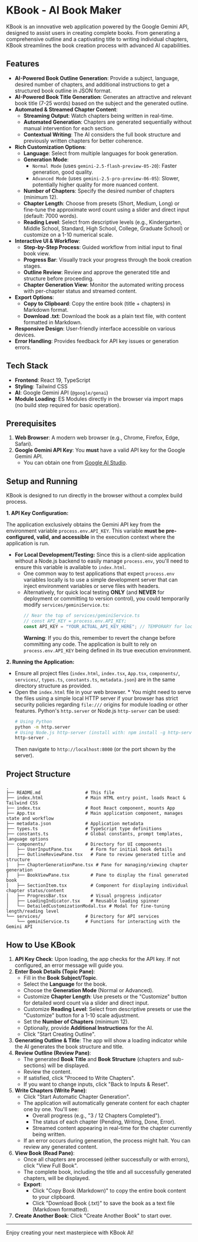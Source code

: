 # KBook - AI Book Maker

KBook is an innovative web application powered by the Google Gemini API, designed to assist users in creating complete books. From generating a comprehensive outline and a captivating title to writing individual chapters, KBook streamlines the book creation process with advanced AI capabilities.

## Features

-   **AI-Powered Book Outline Generation**: Provide a subject, language, desired number of chapters, and additional instructions to get a structured book outline in JSON format.
-   **AI-Powered Book Title Generation**: Generates an attractive and relevant book title (7-25 words) based on the subject and the generated outline.
-   **Automated & Streamed Chapter Content**:
    -   **Streaming Output**: Watch chapters being written in real-time.
    -   **Automated Generation**: Chapters are generated sequentially without manual intervention for each section.
    -   **Contextual Writing**: The AI considers the full book structure and previously written chapters for better coherence.
-   **Rich Customization Options**:
    -   **Language**: Select from multiple languages for book generation.
    -   **Generation Mode**:
        -   `Normal Mode` (uses `gemini-2.5-flash-preview-05-20`): Faster generation, good quality.
        -   `Advanced Mode` (uses `gemini-2.5-pro-preview-06-05`): Slower, potentially higher quality for more nuanced content.
    -   **Number of Chapters**: Specify the desired number of chapters (minimum 12).
    -   **Chapter Length**: Choose from presets (Short, Medium, Long) or fine-tune the approximate word count using a slider and direct input (default: 7000 words).
    -   **Reading Level**: Select from descriptive levels (e.g., Kindergarten, Middle School, Standard, High School, College, Graduate School) or customize on a 1-10 numerical scale.
-   **Interactive UI & Workflow**:
    -   **Step-by-Step Process**: Guided workflow from initial input to final book view.
    -   **Progress Bar**: Visually track your progress through the book creation stages.
    -   **Outline Review**: Review and approve the generated title and structure before proceeding.
    -   **Chapter Generation View**: Monitor the automated writing process with per-chapter status and streamed content.
-   **Export Options**:
    -   **Copy to Clipboard**: Copy the entire book (title + chapters) in Markdown format.
    -   **Download .txt**: Download the book as a plain text file, with content formatted in Markdown.
-   **Responsive Design**: User-friendly interface accessible on various devices.
-   **Error Handling**: Provides feedback for API key issues or generation errors.

## Tech Stack

-   **Frontend**: React 19, TypeScript
-   **Styling**: Tailwind CSS
-   **AI**: Google Gemini API (`@google/genai`)
-   **Module Loading**: ES Modules directly in the browser via import maps (no build step required for basic operation).

## Prerequisites

1.  **Web Browser**: A modern web browser (e.g., Chrome, Firefox, Edge, Safari).
2.  **Google Gemini API Key**: You **must** have a valid API key for the Google Gemini API.
    -   You can obtain one from [Google AI Studio](https://aistudio.google.com/app/apikey).

## Setup and Running

KBook is designed to run directly in the browser without a complex build process.

**1. API Key Configuration:**

   The application exclusively obtains the Gemini API key from the environment variable `process.env.API_KEY`. This variable **must be pre-configured, valid, and accessible** in the execution context where the application is run.

   *   **For Local Development/Testing:** Since this is a client-side application without a Node.js backend to easily manage `process.env`, you'll need to ensure this variable is available to `index.html`.
        *   One common way to test applications that expect `process.env` variables locally is to use a simple development server that can inject environment variables or serve files with headers.
        *   Alternatively, for quick local testing **ONLY** (and **NEVER** for deployment or committing to version control), you could temporarily modify `services/geminiService.ts`:
            ```javascript
            // Near the top of services/geminiService.ts
            // const API_KEY = process.env.API_KEY; 
            const API_KEY = "YOUR_ACTUAL_API_KEY_HERE"; // TEMPORARY for local testing
            ```
            **Warning**: If you do this, remember to revert the change before committing any code. The application is built to rely on `process.env.API_KEY` being defined in its true execution environment.

**2. Running the Application:**

   -   Ensure all project files (`index.html`, `index.tsx`, `App.tsx`, `components/`, `services/`, `types.ts`, `constants.ts`, `metadata.json`) are in the same directory structure as provided.
   -   Open the `index.html` file in your web browser.
     *   You might need to serve the files using a simple local HTTP server if your browser has strict security policies regarding `file:///` origins for module loading or other features. Python's `http.server` or Node.js `http-server` can be used:
        ```bash
        # Using Python
        python -m http.server
        # Using Node.js http-server (install with: npm install -g http-server)
        http-server .
        ```
        Then navigate to `http://localhost:8000` (or the port shown by the server).

## Project Structure

```
.
├── README.md                 # This file
├── index.html                # Main HTML entry point, loads React & Tailwind CSS
├── index.tsx                 # Root React component, mounts App
├── App.tsx                   # Main application component, manages state and workflow
├── metadata.json             # Application metadata
├── types.ts                  # TypeScript type definitions
├── constants.ts              # Global constants, prompt templates, language options
├── components/               # Directory for UI components
│   ├── UserInputPane.tsx       # Form for initial book details
│   ├── OutlineReviewPane.tsx   # Pane to review generated title and structure
│   ├── ChapterGenerationPane.tsx # Pane for managing/viewing chapter generation
│   ├── BookViewPane.tsx        # Pane to display the final generated book
│   ├── SectionItem.tsx         # Component for displaying individual chapter status/content
│   ├── ProgressBar.tsx         # Visual progress indicator
│   ├── LoadingIndicator.tsx    # Reusable loading spinner
│   └── DetailedCustomizationModal.tsx # Modal for fine-tuning length/reading level
└── services/                 # Directory for API services
    └── geminiService.ts      # Functions for interacting with the Gemini API
```

## How to Use KBook

1.  **API Key Check**: Upon loading, the app checks for the API key. If not configured, an error message will guide you.
2.  **Enter Book Details (Topic Pane)**:
    *   Fill in the **Book Subject/Topic**.
    *   Select the **Language** for the book.
    *   Choose the **Generation Mode** (Normal or Advanced).
    *   Customize **Chapter Length**: Use presets or the "Customize" button for detailed word count via a slider and direct input.
    *   Customize **Reading Level**: Select from descriptive presets or use the "Customize" button for a 1-10 scale adjustment.
    *   Set the **Number of Chapters** (minimum 12).
    *   Optionally, provide **Additional Instructions** for the AI.
    *   Click "Start Creating Outline".
3.  **Generating Outline & Title**: The app will show a loading indicator while the AI generates the book structure and title.
4.  **Review Outline (Review Pane)**:
    *   The generated **Book Title** and **Book Structure** (chapters and sub-sections) will be displayed.
    *   Review the content.
    *   If satisfied, click "Proceed to Write Chapters".
    *   If you want to change inputs, click "Back to Inputs & Reset".
5.  **Write Chapters (Write Pane)**:
    *   Click "Start Automatic Chapter Generation".
    *   The application will automatically generate content for each chapter one by one. You'll see:
        *   Overall progress (e.g., "3 / 12 Chapters Completed").
        *   The status of each chapter (Pending, Writing, Done, Error).
        *   Streamed content appearing in real-time for the chapter currently being written.
    *   If an error occurs during generation, the process might halt. You can review any generated content.
6.  **View Book (Read Pane)**:
    *   Once all chapters are processed (either successfully or with errors), click "View Full Book".
    *   The complete book, including the title and all successfully generated chapters, will be displayed.
    *   **Export**:
        *   Click "Copy Book (Markdown)" to copy the entire book content to your clipboard.
        *   Click "Download Book (.txt)" to save the book as a text file (Markdown formatted).
7.  **Create Another Book**: Click "Create Another Book" to start over.

---

Enjoy creating your next masterpiece with KBook AI!
